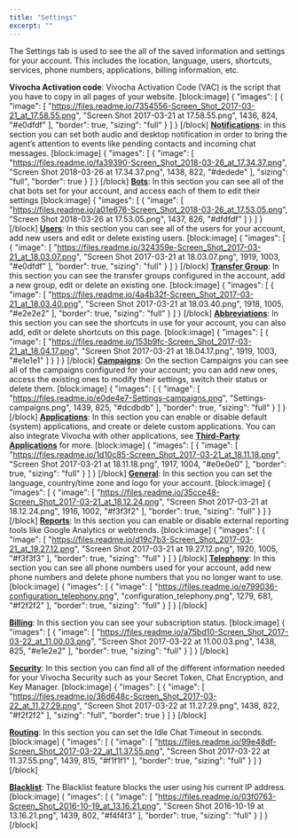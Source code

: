 ```yaml
---
title: "Settings"
excerpt: ""
---
```

The Settings tab is used to see the all of the saved information and settings for your account. This includes the location, language, users, shortcuts, services, phone numbers, applications, billing information, etc.


**Vivocha Activation code**: Vivocha Activation Code (VAC) is the script that you have to copy in all pages of your website.
[block:image]
{
  "images": [
    {
      "image": [
        "https://files.readme.io/7354556-Screen_Shot_2017-03-21_at_17.58.55.png",
        "Screen Shot 2017-03-21 at 17.58.55.png",
        1436,
        824,
        "#e0dfdf"
      ],
      "border": true,
      "sizing": "full"
    }
  ]
}
[/block]
**[Notifications](doc:audio-and-desktop-notifications-admin)**: in this section you can set both audio and desktop notification in order to bring the agent’s attention to events like pending contacts and incoming chat messages.
[block:image]
{
  "images": [
    {
      "image": [
        "https://files.readme.io/fa39390-Screen_Shot_2018-03-26_at_17.34.37.png",
        "Screen Shot 2018-03-26 at 17.34.37.png",
        1438,
        822,
        "#dedede"
      ],
      "sizing": "full",
      "border": true
    }
  ]
}
[/block]
**[Bots](doc:bots)**: In this section you can see all of the chat bots set for your account, and access each of them to edit their settings
[block:image]
{
  "images": [
    {
      "image": [
        "https://files.readme.io/a01e676-Screen_Shot_2018-03-26_at_17.53.05.png",
        "Screen Shot 2018-03-26 at 17.53.05.png",
        1437,
        826,
        "#dfdfdf"
      ]
    }
  ]
}
[/block]
**[Users](doc:admin-users)**: In this section you can see all of the users for your account, add new users and edit or delete existing users.
[block:image]
{
  "images": [
    {
      "image": [
        "https://files.readme.io/324359e-Screen_Shot_2017-03-21_at_18.03.07.png",
        "Screen Shot 2017-03-21 at 18.03.07.png",
        1919,
        1003,
        "#e0dfdf"
      ],
      "border": true,
      "sizing": "full"
    }
  ]
}
[/block]
**[Transfer Group](doc:transfer-groups)**:  In this section you can see the transfer groups configured in the account, add a new group, edit or delete an existing one.
[block:image]
{
  "images": [
    {
      "image": [
        "https://files.readme.io/4a4b32f-Screen_Shot_2017-03-21_at_18.03.40.png",
        "Screen Shot 2017-03-21 at 18.03.40.png",
        1918,
        1005,
        "#e2e2e2"
      ],
      "border": true,
      "sizing": "full"
    }
  ]
}
[/block]
**[Abbreviations](doc:abbreviations)**: In this section you can see the shortcuts in use for your account, you can also add, edit or delete shortcuts on this page.
[block:image]
{
  "images": [
    {
      "image": [
        "https://files.readme.io/153b9fc-Screen_Shot_2017-03-21_at_18.04.17.png",
        "Screen Shot 2017-03-21 at 18.04.17.png",
        1919,
        1003,
        "#e1e1e1"
      ]
    }
  ]
}
[/block]
**[Campaigns](doc:campaigns)**: On the section Campaigns you can see all of the campaigns configured for your account; you can add new ones, access the existing ones to modify their settings, switch their status or delete them.
[block:image]
{
  "images": [
    {
      "image": [
        "https://files.readme.io/e0de4e7-Settings-campaigns.png",
        "Settings-campaigns.png",
        1439,
        825,
        "#dcdbdb"
      ],
      "border": true,
      "sizing": "full"
    }
  ]
}
[/block]
**[Applications](doc:applications)**: In this section you can enable or disable default (system) applications, and create or delete custom applications. You can also integrate Vivocha with other applications, see **[Third-Party Applications](doc:third-party-applications-integration)** for more.
[block:image]
{
  "images": [
    {
      "image": [
        "https://files.readme.io/1d10c85-Screen_Shot_2017-03-21_at_18.11.18.png",
        "Screen Shot 2017-03-21 at 18.11.18.png",
        1917,
        1004,
        "#e0e0e0"
      ],
      "border": true,
      "sizing": "full"
    }
  ]
}
[/block]
**[General](doc:general)**: In this section you can set the language, country/time zone and logo for your account.
[block:image]
{
  "images": [
    {
      "image": [
        "https://files.readme.io/35cce48-Screen_Shot_2017-03-21_at_18.12.24.png",
        "Screen Shot 2017-03-21 at 18.12.24.png",
        1916,
        1002,
        "#f3f3f2"
      ],
      "border": true,
      "sizing": "full"
    }
  ]
}
[/block]
**[Reports](doc:reports-config)**: In this section you can enable or disable external reporting tools like Google Analytics or webtrends.
[block:image]
{
  "images": [
    {
      "image": [
        "https://files.readme.io/d19c7b3-Screen_Shot_2017-03-21_at_19.27.12.png",
        "Screen Shot 2017-03-21 at 19.27.12.png",
        1920,
        1005,
        "#f3f3f3"
      ],
      "border": true,
      "sizing": "full"
    }
  ]
}
[/block]
**[Telephony](doc:telephony-config)**: In this section you can see all phone numbers used for your account, add new phone numbers and delete phone numbers that you no longer want to use.
[block:image]
{
  "images": [
    {
      "image": [
        "https://files.readme.io/e799036-configuration_telephony.png",
        "configuration_telephony.png",
        1279,
        681,
        "#f2f2f2"
      ],
      "border": true,
      "sizing": "full"
    }
  ]
}
[/block]

**[Billing](doc:billing-config)**: In this section you can see your subscription status.
[block:image]
{
  "images": [
    {
      "image": [
        "https://files.readme.io/a75bd10-Screen_Shot_2017-03-22_at_11.00.03.png",
        "Screen Shot 2017-03-22 at 11.00.03.png",
        1438,
        825,
        "#e1e2e2"
      ],
      "border": true,
      "sizing": "full"
    }
  ]
}
[/block]

**[Security](doc:security-config)**: In this section you can find all of the different information needed for your Vivocha Security such as your Secret Token, Chat Encryption, and Key Manager.
[block:image]
{
  "images": [
    {
      "image": [
        "https://files.readme.io/36d648c-Screen_Shot_2017-03-22_at_11.27.29.png",
        "Screen Shot 2017-03-22 at 11.27.29.png",
        1438,
        822,
        "#f2f2f2"
      ],
      "sizing": "full",
      "border": true
    }
  ]
}
[/block]

**[Routing](doc:routing-config)**: In this section you can set the Idle Chat Timeout in seconds.
[block:image]
{
  "images": [
    {
      "image": [
        "https://files.readme.io/99e48df-Screen_Shot_2017-03-22_at_11.37.55.png",
        "Screen Shot 2017-03-22 at 11.37.55.png",
        1439,
        815,
        "#f1f1f1"
      ],
      "border": true,
      "sizing": "full"
    }
  ]
}
[/block]

**[Blacklist](doc:blacklist-config)**: The Blacklist feature blocks the user using his current IP address.
[block:image]
{
  "images": [
    {
      "image": [
        "https://files.readme.io/03f0763-Screen_Shot_2016-10-19_at_13.16.21.png",
        "Screen Shot 2016-10-19 at 13.16.21.png",
        1439,
        802,
        "#f4f4f3"
      ],
      "border": true,
      "sizing": "full"
    }
  ]
}
[/block]